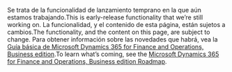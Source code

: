 <span data-ttu-id="a410e-101">Se trata de la funcionalidad de lanzamiento temprano en la que aún estamos trabajando.</span><span class="sxs-lookup"><span data-stu-id="a410e-101">This is early-release functionality that we’re still working on.</span></span> <span data-ttu-id="a410e-102">La funcionalidad, y el contenido de esta página, están sujetos a cambios.</span><span class="sxs-lookup"><span data-stu-id="a410e-102">The functionality, and the content on this page, are subject to change.</span></span> <span data-ttu-id="a410e-103">Para obtener información sobre las novedades que habrá, vea la [Guía básica de Microsoft Dynamics 365 for Finance and Operations, Business edition](https://go.microsoft.com/fwlink/?linkid=842139).</span><span class="sxs-lookup"><span data-stu-id="a410e-103">To learn what’s coming, see the [Microsoft Dynamics 365 for Finance and Operations, Business edition Roadmap](https://go.microsoft.com/fwlink/?linkid=842139).</span></span>
